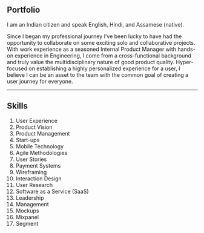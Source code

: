 ## Portfolio

I am an Indian citizen and speak English, Hindi, and Assamese (native).

Since I began my professional journey I’ve been lucky to have had the opportunity to collaborate on some exciting solo and collaborative projects. With work experience as a seasoned Internal Product Manager with hands-on experience in Engineering, I come from a cross-functional background and truly value the multidisciplinary nature of good product quality. Hyper-focused on establishing a highly personalized experience for a user, I believe I can be an asset to the team with the common goal of creating a user journey for everyone.

---

## Skills
1. User Experience
2. Product Vision
3. Product Management
4. Start-ups
5. Mobile Technology
6. Agile Methodologies
7. User Stories
8. Payment Systems
9. Wireframing
10. Interaction Design
11. User Research
12. Software as a Service (SaaS)
13. Leadership
14. Management
15. Mockups
16. Mixpanel
17. Segment
